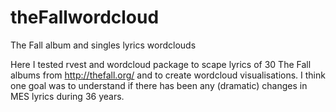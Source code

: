 # theFallwordcloud
The Fall album and singles lyrics wordclouds

Here I tested rvest and wordcloud package to scape lyrics of 30 The Fall albums from http://thefall.org/ and to create wordcloud visualisations. I think one goal was to understand if there has been any (dramatic) changes in MES lyrics during 36 years.
